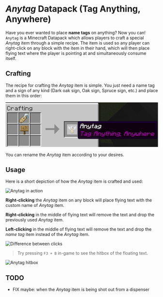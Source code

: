 # *Anytag* Datapack (Tag Anything, Anywhere)

Have you ever wanted to place **name tags** on anything? Now you can! `Anytag` is a Minecraft Datapack which allows players to craft a special *Anytag* item through a simple recipe. The item is used so any player can right-click on any block with the item in their hand, which will then place flying text where the player is pointing at and simultaneously consume itself. 

## Crafting

The recipe for crafting the *Anytag* item is simple. You just need a name tag and a sign of any kind (Dark oak sign, Oak sign, Spruce sign, etc.) and place them in this order:

![Crafting recipe](assets/crafting.png)

You can rename the *Anytag* item according to your desires.

## Usage

Here is a short depiction of how the *Anytag* item is crafted and used:

![Anytag in action](assets/usage_high_res.gif)

**Right-clicking** the *Anytag* item on any block will place flying text with the custom name of *Anytag* item. 

**Right-clicking** in the middle of flying text will remove the text and drop the previously used *Anytag* item.

**Left-clicking** in the middle of flying text will remove the text and drop the *name tag* item instead of the *Anytag* item.

![Difference between clicks](assets/clicking_usage_high_res.gif)

> Try pressing `F3 + B` in-game to see the hitbox of the floating text.

![Anytag hitbox](assets/pressing_F3_B_high_res.gif)

## TODO 

- FIX maybe: when the *Anytag* item is being shot out from a dispenser
